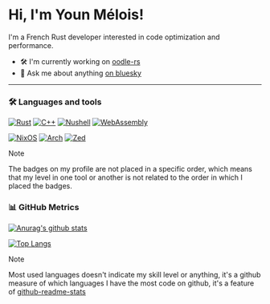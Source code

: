 # Hi, I'm Youn Mélois!

I'm a French Rust developer interested in code optimization and performance.

- 🛠️ I'm currently working on [oodle-rs](https://github.com/sehnryr/oodle-rs)
- 💬 Ask me about anything [on bluesky](https://bsky.app/profile/melois.dev)

---

### 🛠 Languages and tools

[![Rust](https://img.shields.io/badge/rust-000000.svg?style=for-the-badge&logo=rust&logoColor=white)](https://www.rust-lang.org/)
[![C++](https://img.shields.io/badge/c++-00599C.svg?style=for-the-badge&logo=c%2B%2B&logoColor=white)](https://isocpp.org/)
[![Nushell](https://img.shields.io/badge/nushell-000000.svg?style=for-the-badge&logo=nushell&logoColor=23bd47)](https://www.nushell.sh/)
[![WebAssembly](https://img.shields.io/badge/WebAssembly-654FF0?style=for-the-badge&logo=webassembly&logoColor=FFFFFF)](https://webassembly.org/)

[![NixOS](https://img.shields.io/badge/NIXOS-5277C3.svg?style=for-the-badge&logo=NixOS&logoColor=white)](https://nixos.org/)
[![Arch](https://img.shields.io/badge/Arch%20Linux-1793D1?logo=arch-linux&logoColor=fff&style=for-the-badge)](https://archlinux.org/)
[![Zed](https://img.shields.io/badge/zed-191919.svg?style=for-the-badge&logo=zedindustries&logoColor=white)](https://zed.dev/)

> [!NOTE]
> The badges on my profile are not placed in a specific order, which means that my level in one tool or another is not related to the order in which I placed the badges.

### 📊 GitHub Metrics

[![Anurag's github stats](https://github-readme-stats.vercel.app/api?username=sehnryr&include_all_commits=true&count_private=true&show_icons=true&bg_color=1f883d&title_color=fff&text_color=fff&icon_color=fff&border_color=1f232826&border_radius=6)](https://github.com/anuraghazra/github-readme-stats)

[![Top Langs](https://github-readme-stats.vercel.app/api/top-langs/?username=sehnryr&count_private=true&layout=compact&bg_color=1f883d&title_color=fff&text_color=fff&border_color=1f232826&border_radius=6)](https://github.com/anuraghazra/github-readme-stats)

> [!NOTE]
> Most used languages doesn't indicate my skill level or anything, it's a github measure of which languages I have the most code on github, it's a feature of [github-readme-stats](https://github.com/anuraghazra/github-readme-stats)
